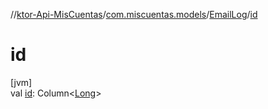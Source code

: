 //[ktor-Api-MisCuentas](../../../index.md)/[com.miscuentas.models](../index.md)/[EmailLog](index.md)/[id](id.md)

# id

[jvm]\
val [id](id.md): Column&lt;[Long](https://kotlinlang.org/api/latest/jvm/stdlib/kotlin/-long/index.html)&gt;
